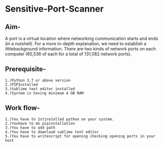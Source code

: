 # Sensitive-Port-Scanner
## Aim-
   A  port  is  a  virtual  location  where  networking  communication  starts  and  ends  (in  a nutshell).   For   a   more   in-depth   explanation,   we   need   to     establish   a   littlebackground information. There are two kinds of network ports on each computer (65,536 of each for a total of 131,082 network ports).
## Prerequisite-
    1.)Python 3.7 or above version 
    2.)PIPInstalled 
    3.)Sublime text editor installed 
    4.)System is having minimum 4 GB RAM
## Work flow-
    1.)You have to 1stinstalled python on your system.
    2.)Youhave to do pipinstallation 
    3.)You have to add path 
    4.)You have to download sublime text editor
    5.)You have to writescript for opening checking opening ports in your host
